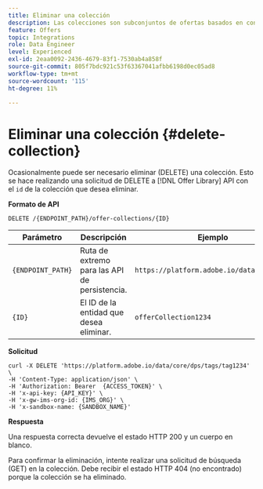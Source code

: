 ```yaml
---
title: Eliminar una colección
description: Las colecciones son subconjuntos de ofertas basados en condiciones predefinidas definidas definidas por un experto en marketing, como la categoría de la oferta.
feature: Offers
topic: Integrations
role: Data Engineer
level: Experienced
exl-id: 2eaa0092-2436-4679-83f1-7530ab4a858f
source-git-commit: 805f7bdc921c53f63367041afbb6198d0ec05ad8
workflow-type: tm+mt
source-wordcount: '115'
ht-degree: 11%

---
```


# Eliminar una colección {#delete-collection}

Ocasionalmente puede ser necesario eliminar (DELETE) una colección. Esto se hace realizando una solicitud de DELETE a [!DNL Offer Library] API con el `id` de la colección que desea eliminar.

**Formato de API**

```http
DELETE /{ENDPOINT_PATH}/offer-collections/{ID}
```

| Parámetro | Descripción | Ejemplo |
| --------- | ----------- | ------- |
| `{ENDPOINT_PATH}` | Ruta de extremo para las API de persistencia. | `https://platform.adobe.io/data/core/dps` |
| `{ID}` | El ID de la entidad que desea eliminar. | `offerCollection1234` |

**Solicitud**

```shell
curl -X DELETE 'https://platform.adobe.io/data/core/dps/tags/tag1234' \
-H 'Content-Type: application/json' \
-H 'Authorization: Bearer  {ACCESS_TOKEN}' \
-H 'x-api-key: {API_KEY}' \
-H 'x-gw-ims-org-id: {IMS_ORG}' \
-H 'x-sandbox-name: {SANDBOX_NAME}'
```

**Respuesta**

Una respuesta correcta devuelve el estado HTTP 200 y un cuerpo en blanco.

Para confirmar la eliminación, intente realizar una solicitud de búsqueda (GET) en la colección. Debe recibir el estado HTTP 404 (no encontrado) porque la colección se ha eliminado.

